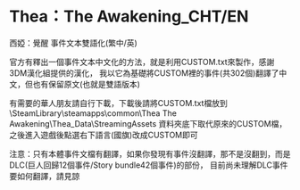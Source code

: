 # Thea：The Awakening_CHT/EN
西婭：覺醒 事件文本雙語化(繁中/英)

官方有釋出一個事件文本中文化的方法，就是利用CUSTOM.txt來製作，感謝3DM漢化組提供的漢化，
我以它為基礎將CUSTOM裡的事件(共302個)翻譯了中文，但也有保留原文(也就是雙語版本)

有需要的華人朋友請自行下載，下載後請將CUSTOM.txt檔放到
\SteamLibrary\steamapps\common\Thea The Awakening\Thea_Data\StreamingAssets 資料夾底下取代原來的CUSTOM檔，
之後進入遊戲後點選右下語言(國旗)改成CUSTOM即可

注意：只有本體事件文檔有翻譯，如果你發現有事件沒翻譯，那不是沒翻到，而是DLC(巨人回歸12個事件/Story bundle42個事件)的部份，
目前尚未理解DLC事件要如何翻譯，請見諒
